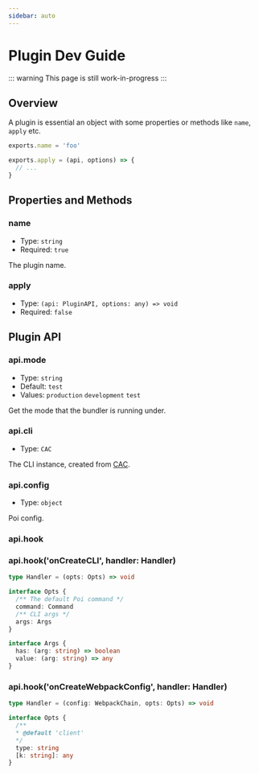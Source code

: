 ```yaml
---
sidebar: auto
---
```


# Plugin Dev Guide

::: warning
This page is still work-in-progress
:::

## Overview

A plugin is essential an object with some properties or methods like `name`, `apply` etc.

```js
exports.name = 'foo'

exports.apply = (api, options) => {
  // ...
}
```

## Properties and Methods

### name

- Type: `string`
- Required: `true`

The plugin name.

### apply

- Type: `(api: PluginAPI, options: any) => void`
- Required: `false`


## Plugin API

### api.mode

- Type: `string`
- Default: `test`
- Values: `production` `development` `test`

Get the mode that the bundler is running under.

### api.cli

- Type: `CAC`

The CLI instance, created from [CAC](https://github.com/cacjs/cac).

### api.config

- Type: `object`

Poi config.

### api.hook

### api.hook('onCreateCLI', handler: Handler)

```ts
type Handler = (opts: Opts) => void

interface Opts {
  /** The default Poi command */
  command: Command
  /** CLI args */
  args: Args
}

interface Args {
  has: (arg: string) => boolean
  value: (arg: string) => any
}
```

### api.hook('onCreateWebpackConfig', handler: Handler)

```ts
type Handler = (config: WebpackChain, opts: Opts) => void

interface Opts {
  /**
  * @default 'client'
  */
  type: string
  [k: string]: any
}
```